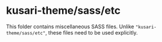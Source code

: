 # kusari-theme/sass/etc

This folder contains miscellaneous SASS files. Unlike `"kusari-theme/sass/etc"`, these files
need to be used explicitly.
